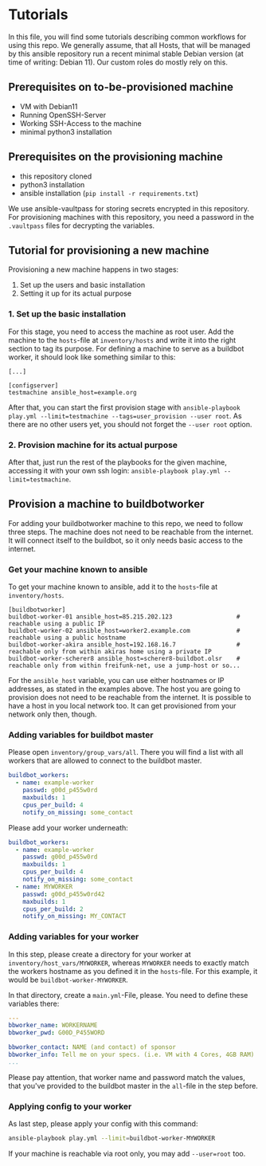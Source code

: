 # Tutorials

In this file, you will find some tutorials describing common workflows for using this repo. We generally assume, that all Hosts, that will be managed by this ansible repository run a recent minimal stable Debian version (at time of writing: Debian 11). Our custom roles do mostly rely on this.

## Prerequisites on to-be-provisioned machine

- VM with Debian11
- Running OpenSSH-Server
- Working SSH-Access to the machine
- minimal python3 installation

## Prerequisites on the provisioning machine

- this repository cloned
- python3 installation
- ansible installation (`pip install -r requirements.txt`)

We use ansible-vaultpass for storing secrets encrypted in this repository. For provisioning machines with this repository, you need a password in the `.vaultpass` files for decrypting the variables.

## Tutorial for provisioning a new machine

Provisioning a new machine happens in two stages:

1. Set up the users and basic installation
2. Setting it up for its actual purpose

### 1. Set up the basic installation

For this stage, you need to access the machine as root user. Add the machine to the `hosts`-file at `inventory/hosts` and write it into the right section to tag its purpose. For defining a machine to serve as a buildbot worker, it should look like something similar to this:

```
[...]

[configserver]
testmachine ansible_host=example.org

```

After that, you can start the first provision stage with `ansible-playbook play.yml --limit=testmachine --tags=user_provision --user root`. As there are no other users yet, you should not forget the `--user root` option.

### 2. Provision machine for its actual purpose

After that, just run the rest of the playbooks for the given machine, accessing it with your own ssh login: `ansible-playbook play.yml --limit=testmachine`.

## Provision a machine to buildbotworker

For adding your buildbotworker machine to this repo, we need to follow three steps. The machine does not need to be reachable from the internet. It will connect itself to the buildbot, so it only needs basic access to the internet.

### Get your machine known to ansible

To get your machine known to ansible, add it to the `hosts`-file at `inventory/hosts`.

```
[buildbotworker]
buildbot-worker-01 ansible_host=85.215.202.123                  # reachable using a public IP
buildbot-worker-02 ansible_host=worker2.example.com             # reachable using a public hostname
buildbot-worker-akira ansible_host=192.168.16.7                 # reachable only from within akiras home using a private IP
buildbot-worker-scherer8 ansible_host=scherer8-buildbot.olsr    # reachable only from within freifunk-net, use a jump-host or so...
```

For the `ansible_host` variable, you can use either hostnames or IP addresses, as stated in the examples above. The host you are going to provision does not need to be reachable from the internet. It is possible to have a host in you local network too. It can get provisioned from your network only then, though.

### Adding variables for buildbot master

Please open `inventory/group_vars/all`. There you will find a list with all workers that are allowed to connect to the buildbot master.

```yml
buildbot_workers:
  - name: example-worker
    passwd: g00d_p455w0rd
    maxbuilds: 1
    cpus_per_build: 4
    notify_on_missing: some_contact
```

Please add your worker underneath:

```yml
buildbot_workers:
  - name: example-worker
    passwd: g00d_p455w0rd
    maxbuilds: 1
    cpus_per_build: 4
    notify_on_missing: some_contact
  - name: MYWORKER
    passwd: g00d_p455w0rd42
    maxbuilds: 1
    cpus_per_build: 2
    notify_on_missing: MY_CONTACT
```

### Adding variables for your worker

In this step, please create a directory for your worker at `inventory/host_vars/MYWORKER`, whereas `MYWORKER` needs to exactly match the workers hostname as you defined it in the `hosts`-file. For this example, it would be `buildbot-worker-MYWORKER`.

In that directory, create a `main.yml`-File, please. You need to define these variables there:

```yml
---
bbworker_name: WORKERNAME
bbworker_pwd: G00D_P455WORD

bbworker_contact: NAME (and contact) of sponsor
bbworker_info: Tell me on your specs. (i.e. VM with 4 Cores, 4GB RAM)
...
```

Please pay attention, that worker name and password match the values, that you've provided to the buildbot master in the `all`-file in the step before.

### Applying config to your worker

As last step, please apply your config with this command:

```sh
ansible-playbook play.yml --limit=buildbot-worker-MYWORKER
```

If your machine is reachable via root only, you may add `--user=root` too.
